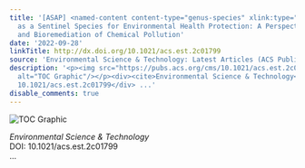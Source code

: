 ```yaml
---
title: '[ASAP] <named-content content-type="genus-species" xlink:type="simple">Daphnia</named-content>
  as a Sentinel Species for Environmental Health Protection: A Perspective on Biomonitoring
  and Bioremediation of Chemical Pollution'
date: '2022-09-28'
linkTitle: http://dx.doi.org/10.1021/acs.est.2c01799
source: 'Environmental Science & Technology: Latest Articles (ACS Publications)'
description: '<p><img src="https://pubs.acs.org/cms/10.1021/acs.est.2c01799/asset/images/medium/es2c01799_0006.gif"
  alt="TOC Graphic"/></p><div><cite>Environmental Science & Technology</cite></div><div>DOI:
  10.1021/acs.est.2c01799</div> ...'
disable_comments: true
---
```

<p><img src="https://pubs.acs.org/cms/10.1021/acs.est.2c01799/asset/images/medium/es2c01799_0006.gif" alt="TOC Graphic"/></p><div><cite>Environmental Science & Technology</cite></div><div>DOI: 10.1021/acs.est.2c01799</div> ...